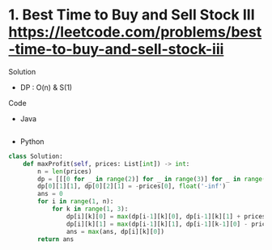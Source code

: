# 1. Best Time to Buy and Sell Stock III https://leetcode.com/problems/best-time-to-buy-and-sell-stock-iii

Solution

- DP : O(n) & S(1)

Code

- Java

```java

```

- Python

```python
class Solution:
    def maxProfit(self, prices: List[int]) -> int:
        n = len(prices)
        dp = [[[0 for _ in range(2)] for _ in range(3)] for _ in range(n)] # dp[i][k][0/1] is the maximum profit we can make on i-th day with k transactions and currently holding 0/1 stock. Can be optimized to S(1)
        dp[0][1][1], dp[0][2][1] = -prices[0], float('-inf')
        ans = 0
        for i in range(1, n):
            for k in range(1, 3):
                dp[i][k][0] = max(dp[i-1][k][0], dp[i-1][k][1] + prices[i])
                dp[i][k][1] = max(dp[i-1][k][1], dp[i-1][k-1][0] - prices[i])
                ans = max(ans, dp[i][k][0])
        return ans
```
